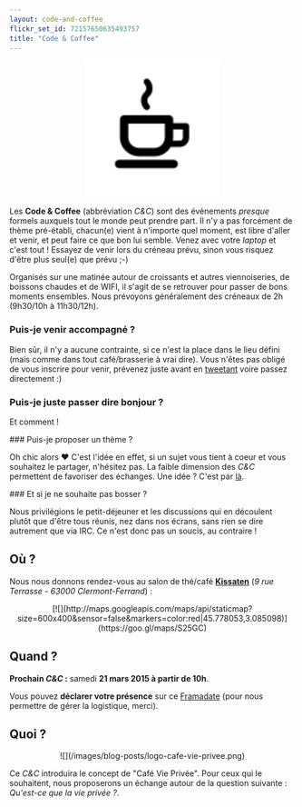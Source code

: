 ```yaml
---
layout: code-and-coffee
flickr_set_id: 72157650635493757
title: "Code & Coffee"
---
```


<center>
    <img src="/images/code-and-coffee.svg" alt="code-and-coffee" width="240px">
</center>

Les **Code & Coffee** (abbréviation _C&C_) sont des événements _presque_
formels auxquels tout le monde peut prendre part. Il n'y a pas forcément de
thème pré-établi, chacun(e) vient à n'importe quel moment, est libre d'aller et
venir, et peut faire ce que bon lui semble. Venez avec votre _laptop_ et c'est
tout ! Essayez de venir lors du créneau prévu, sinon vous risquez d'être plus
seul(e) que prévu ;-)

Organisés sur une matinée autour de croissants et autres viennoiseries, de
boissons chaudes et de WIFI, il s'agit de se retrouver pour passer de bons
moments ensembles. Nous prévoyons généralement des créneaux de 2h (9h30/10h à
11h30/12h).

### Puis-je venir accompagné ?

Bien sûr, il n'y a aucune contrainte, si ce n'est la place dans le lieu défini
(mais comme dans tout café/brasserie à vrai dire). Vous n'êtes pas obligé de
vous inscrire pour venir, prévenez juste avant en
[tweetant](https://twitter.com/clermontech) voire passez directement :)

### Puis-je juste passer dire bonjour ?

Et comment !

### Puis-je proposer un thème ?

Oh chic alors &hearts; C'est l'idée en effet, si un sujet vous tient à coeur
et vous souhaitez le partager, n'hésitez pas. La faible dimension des _C&C_
permettent de favoriser des échanges. Une idée ? C'est par [là](mailto:hello@clermontech.org).

### Et si je ne souhaite pas bosser ?

Nous privilégions le petit-déjeuner et les discussions qui en découlent plutôt
que d'être tous réunis, nez dans nos écrans, sans rien se dire autrement que
via IRC. Ce n'est donc pas un soucis, au contraire !

## Où ?

Nous nous donnons rendez-vous au salon de thé/café
[**Kissaten**](http://www.kissaten.fr/) (_9 rue Terrasse - 63000
Clermont-Ferrand_) :

<center>
[![](http://maps.googleapis.com/maps/api/staticmap?size=600x400&sensor=false&markers=color:red|45.778053,3.085098)](https://goo.gl/maps/S25GC)
</center>

## Quand ?

**Prochain _C&C_ :** samedi **21 mars 2015 à partir de 10h**.

Vous pouvez **déclarer votre présence** sur ce
[Framadate](https://framadate.org/9x68vkytbdkhbnd4) (pour nous permettre de
gérer la logistique, merci).

## Quoi ?

<center>
![](/images/blog-posts/logo-cafe-vie-privee.png)
</center>

Ce _C&C_ introduira le concept de "Café Vie Privée". Pour ceux qui le
souhaitent, nous proposerons un échange autour de la question suivante :
_Qu'est-ce que la vie privée ?_.
